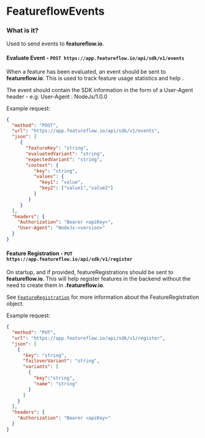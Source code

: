 # FeatureflowEvents
### What is it?
Used to send events to **featureflow.io**.

#### Evaluate Event - `POST https://app.featureflow.io/api/sdk/v1/events`
When a feature has been evaluated, an event should be sent to **featureflow.io**. 
This is used to track feature usage statistics and help .

The event should contain the SDK information in the form of a User-Agent header -  e.g:
User-Agent : NodeJs/1.0.0

Example request:
```json
{
  "method": "POST",
  "url": "https://app.featureflow.io/api/sdk/v1/events",
  "json": [
     {
       "featureKey": "string",
       "evaluatedVariant": "string",
       "expectedVariant": "string",
       "context": {
          "key": "string",
          "values": {
            "key1": "value",
            "key2": ["value1","value2"]
          }
        }
     }
  ],
  "headers": {
    "Authorization": "Bearer <apiKey>",
    "User-Agent": "NodeJs:<version>"
  }
}
```

#### Feature Registration - `PUT https://app.featureflow.io/api/sdk/v1/register`
On startup, and if provided, featureRegistrations should be sent to **featureflow.io**. 
This will help register features in the backend without the need to create them in **<your-domain>.featureflow.io**.

See [`FeatureRegistration`](./objects/FeatureRegistration.md) for more information about the FeatureRegistration object. 

Example request:
```json
{
  "method": "PUT",
  "url": "https://app.featureflow.io/api/sdk/v1/register",
  "json": [
    {
      "key": "string",
      "failoverVariant": "string",
      "variants": [
        {
          "key":"string",
          "name": "string"
        }
      ]
    }
  ],
  "headers": {
    "Authorization": "Bearer <apiKey>"
  }
}
```
